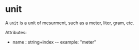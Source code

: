 # unit

A `unit` is a unit of mesurment, such as a meter, liter, gram, etc.

Attributes:

* name : string+index -- example: "meter"
